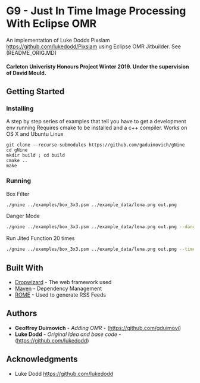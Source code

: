 # G9 - Just In Time Image Processing With Eclipse OMR

An implementation of Luke Dodds Pixslam https://github.com/lukedodd/Pixslam using Eclipse OMR Jitbuilder.
See (README_ORIG.MD)

#### Carleton Univeristy Honours Project Winter 2019. Under the supervision of David Mould. ####

## Getting Started

### Installing

A step by step series of examples that tell you have to get a development env running
Requires cmake to be installed and a c++ compiler. Works on OS X and Ubuntu Linux

```
git clone --recurse-submodules https://github.com/gaduimovich/gNine
cd gNine
mkdir build ; cd build
cmake ..
make
```

### Running
Box Filter
```sh
./gnine ../examples/box_3x3.psm ../example_data/lena.png out.png
```
Danger Mode
```sh
./gnine ../examples/box_3x3.psm ../example_data/lena.png out.png --danger
```
Run Jited Function 20 times
```sh
./gnine ../examples/box_3x3.psm ../example_data/lena.png out.png --times=20
```

## Built With

* [Dropwizard](http://www.dropwizard.io/1.0.2/docs/) - The web framework used
* [Maven](https://maven.apache.org/) - Dependency Management
* [ROME](https://rometools.github.io/rome/) - Used to generate RSS Feeds


## Authors

* **Geoffrey Duimovich** - *Adding OMR* - (https://github.com/gduimovi)
* **Luke Dodd** - *Original Idea and base code* - (https://github.com/lukedodd)
## Acknowledgments
* Luke Dodd <https://github.com/lukedodd>
